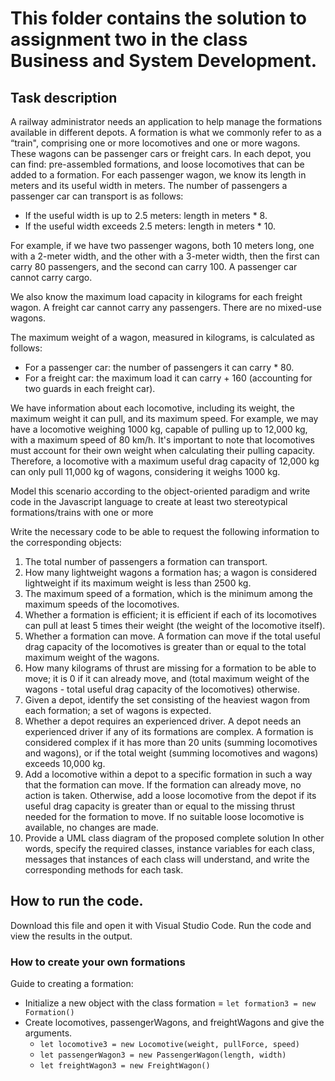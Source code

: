 # This folder contains the solution to assignment two in the class Business and System Development. 
## Task description 
A railway administrator needs an application to help manage the formations available in different
depots. A formation is what we commonly refer to as a “train", comprising one or more
locomotives and one or more wagons. These wagons can be passenger cars or freight cars.
In each depot, you can find: pre-assembled formations, and loose locomotives that can be added
to a formation.
For each passenger wagon, we know its length in meters and its useful width in meters. The
number of passengers a passenger car can transport is as follows:
- If the useful width is up to 2.5 meters: length in meters * 8.
- If the useful width exceeds 2.5 meters: length in meters * 10.

For example, if we have two passenger wagons, both 10 meters long, one with a 2-meter width,
and the other with a 3-meter width, then the first can carry 80 passengers, and the second can
carry 100. A passenger car cannot carry cargo.

We also know the maximum load capacity in kilograms for each freight wagon. A freight car
cannot carry any passengers. There are no mixed-use wagons.

The maximum weight of a wagon, measured in kilograms, is calculated as follows:
- For a passenger car: the number of passengers it can carry * 80.
- For a freight car: the maximum load it can carry + 160 (accounting for two guards in each
freight car).

We have information about each locomotive, including its weight, the maximum weight it can pull,
and its maximum speed. For example, we may have a locomotive weighing 1000 kg, capable of
pulling up to 12,000 kg, with a maximum speed of 80 km/h. It's important to note that
locomotives must account for their own weight when calculating their pulling capacity. Therefore,
a locomotive with a maximum useful drag capacity of 12,000 kg can only pull 11,000 kg of
wagons, considering it weighs 1000 kg.

Model this scenario according to the object-oriented paradigm and write code in the Javascript
language to create at least two stereotypical formations/trains with one or more

Write the necessary code to be able to request the following information to the corresponding
objects:
1. The total number of passengers a formation can transport.
2. How many lightweight wagons a formation has; a wagon is considered lightweight if its
maximum weight is less than 2500 kg.
3. The maximum speed of a formation, which is the minimum among the maximum speeds of
the locomotives.
4. Whether a formation is efficient; it is efficient if each of its locomotives can pull at least 5 times
their weight (the weight of the locomotive itself).
5. Whether a formation can move. A formation can move if the total useful drag capacity of the
locomotives is greater than or equal to the total maximum weight of the wagons.
6. How many kilograms of thrust are missing for a formation to be able to move; it is 0 if it can
already move, and (total maximum weight of the wagons - total useful drag capacity of the
locomotives) otherwise.
7. Given a depot, identify the set consisting of the heaviest wagon from each formation; a set of
wagons is expected.
8. Whether a depot requires an experienced driver. A depot needs an experienced driver if any of
its formations are complex. A formation is considered complex if it has more than 20 units
(summing locomotives and wagons), or if the total weight (summing locomotives and wagons)
exceeds 10,000 kg.
9. Add a locomotive within a depot to a specific formation in such a way that the formation can
move. If the formation can already move, no action is taken. Otherwise, add a loose
locomotive from the depot if its useful drag capacity is greater than or equal to the missing
thrust needed for the formation to move. If no suitable loose locomotive is available, no
changes are made.
10. Provide a UML class diagram of the proposed complete solution
In other words, specify the required classes, instance variables for each class, messages that
instances of each class will understand, and write the corresponding methods for each task.

## How to run the code.
Download this file and open it with Visual Studio Code. 
Run the code and view the results in the output. 
### How to create your own formations
Guide to creating a formation:
- Initialize a new object with the class formation = ``let formation3 = new Formation()``
- Create locomotives, passengerWagons, and freightWagons and give the arguments. 
  - ``let locomotive3 = new Locomotive(weight, pullForce, speed)``
  - ``let passengerWagon3 = new PassengerWagon(length, width)``
  - ``let freightWagon3 = new FreightWagon()``
